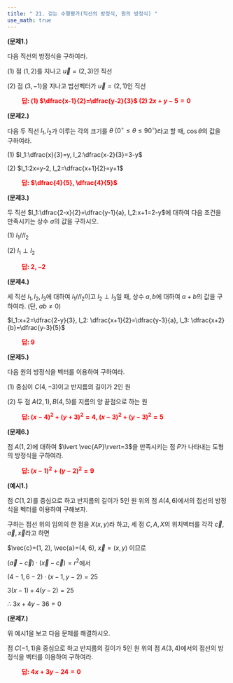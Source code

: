 ```yaml
---
title: " 21. 걷는 수행평가(직선의 방정식, 원의 방정식) "
use_math: true
---
```


**(문제1.)**

다음 직선의 방정식을 구하여라.

(1) 점 $(1, 2)$를 지나고 $\vec{u}=(2, 3)$인 직선

(2) 점 $(3, -1)$을 지나고 법선벡터가 $\vec{u}=(2, 1)$인 직선

 **<span style="color: red;">$\qquad$답: (1) $\dfrac{x-1}{2}=\dfrac{y-2}{3}$ (2) $2x+y-5=0$</span>** 

**(문제2.)**

다음 두 직선 $l_1, l_2$가 이루는 각의 크기를 $\theta\ (0^\circ\le \theta\le 90^\circ)$라고 할 때, $\cos\theta$의 값을 구하여라.

(1) $l_1:\dfrac{x}{3}=y, l_2:\dfrac{x-2}{3}=3-y$

(2) $l_1:2x=y-2, l_2=\dfrac{x+1}{2}=y+1$

 **<span style="color: red;">$\qquad$답: $\dfrac{4}{5}, \dfrac{4}{5}$</span>** 

**(문제3.)**

두 직선 $l_1:\dfrac{2-x}{2}=\dfrac{y-1}{a}, l_2:x+1=2-y$에 대하여 다음 조건을 만족시키는 상수 $a$의 값을 구하시오.

(1) $l_1 // l_2$

(2) $l_1\perp l_2$

 **<span style="color: red;">$\qquad$답: $2, -2$</span>** 


**(문제4.)**

세 직선 $l_1, l_2, l_3$에 대하여 $l_1//l_2$이고 $l_2\perp l_3$일 때, 상수 $a, b$에 대하여 $a+b$의 값을 구하여라. (단, $ab\ne0$)

$l_1:x+2=\dfrac{2-y}{3}, l_2: \dfrac{x+1}{2}=\dfrac{y-3}{a}, l_3: \dfrac{x+2}{b}=\dfrac{y-3}{5}$

 **<span style="color: red;">$\qquad$답: $9$</span>** 





**(문제5.)**

다음 원의 방정식을 벡터를 이용하여 구하여라.

(1) 중심이 $C(4, -3)$이고 반지름의 길이가 2인 원

(2) 두 점 $A(2, 1), B(4, 5)$를 지름의 양 끝점으로 하는 원



 **<span style="color: red;">$\qquad$답: $(x-4)^2+(y+3)^2=4$, $(x-3)^2+(y-3)^2=5$</span>** 

**(문제6.)**

점 $A(1, 2)$에 대하여 $\lvert \vec{AP}\rvert=3$을 만족시키는 점 $P$가 나타내는 도형의 방정식을 구하여라.

 **<span style="color: red;">$\qquad$답: $(x-1)^2+(y-2)^2=9$</span>** 






**(예시1.)**

점 $C(1, 2)$를 중심으로 하고 반지름의 길이가 5인 원 위의 점 $A(4, 6)$에서의 접선의 방정식을 벡터를 이용하여 구해보자.

구하는 접선 위의 임의의 한 점을 $X(x, y)$라 하고, 세 점 $C, A, X$의 위치벡터를 각각 $\vec{c}, \vec{a}, \vec{x}$라고 하면

$\vec{c}=(1, 2), \vec{a}=(4, 6), $\vec{x}=(x, y)$ 이므로

$(\vec{a}-\vec{c})\cdot(\vec{x}-\vec{c})=r^2$에서

$(4-1, 6-2)\cdot(x-1, y-2)=25$

$3(x-1)+4(y-2)=25$

$\therefore\ 3x+4y-36=0$

**(문제7.)**

위 예시1을 보고 다음 문제를 해결하시오.

점 $C(-1, 1)$을 중심으로 하고 반지름의 길이가 5인 원 위의 점 $A(3, 4)$에서의 접선의 방정식을 벡터를 이용하여 구하여라.

 **<span style="color: red;">$\qquad$답: $4x+3y-24=0$</span>** 




